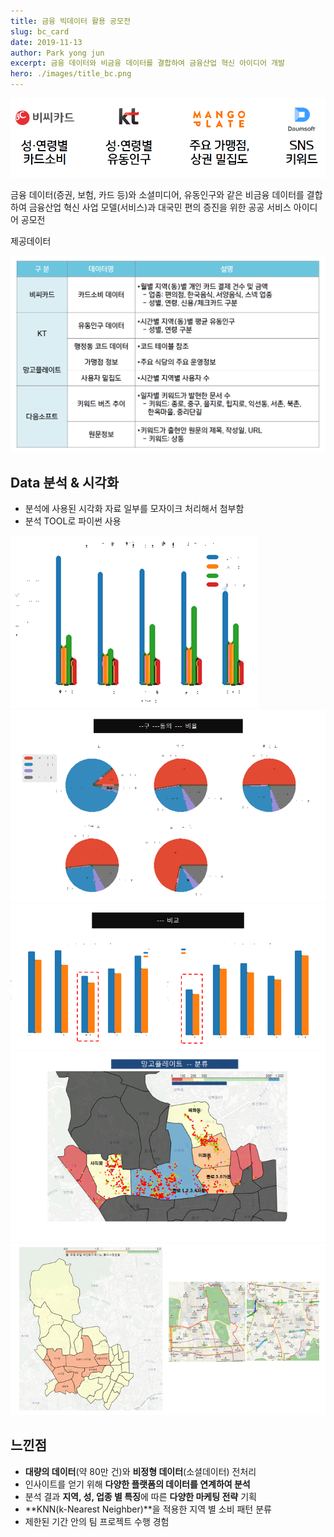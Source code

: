 ```yaml
---
title: 금융 빅데이터 활용 공모전
slug: bc_card
date: 2019-11-13
author: Park yong jun
excerpt: 금융 데이터와 비금융 데이터를 결합하여 금융산업 혁신 아이디어 개발
hero: ./images/title_bc.png
---
```


![금융 빅데이터 플랫폼](./images/bc_1.png)

금융 데이터(증권, 보험, 카드 등)와 소셜미디어, 유동인구와 같은 비금융 데이터를 결합하여 금융산업 혁신 사업 모델(서비스)과 대국민 편의 증진을 위한 공공 서비스 아이디어 공모전

<figcaption> 제공데이터
</figcaption>

![금융 빅데이터 플랫폼](./images/bc_2.png)

## Data 분석 & 시각화
- 분석에 사용된 시각화 자료 일부를 모자이크 처리해서 첨부함
- 분석 TOOL로 파이썬 사용

![분석 예시](./images/bc_3.png)
![분석 예시](./images/bc_4.png)
![분석 예시](./images/bc_6.png)
![분석 예시](./images/bc_7.png)
![분석 예시](./images/bc_8.png)

## 느낀점
- **대량의 데이터**(약 80만 건)와 **비정형 데이터**(소셜데이터) 전처리
- 인사이트를 얻기 위해 **다양한 플랫폼의 데이터를 연계하여 분석**
- 분석 결과 **지역, 성, 업종 별 특징**에 따른 **다양한 마케팅 전략** 기획
- **KNN(k-Nearest Neighber)**을 적용한 지역 별 소비 패턴 분류
- 제한된 기간 안의 팀 프로젝트 수행 경험